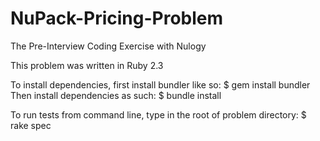 # NuPack-Pricing-Problem
The Pre-Interview Coding Exercise with Nulogy


This problem was written in Ruby 2.3

To install dependencies, first install bundler like so:
$ gem install bundler
Then install dependencies as such:
$ bundle install

To run tests from command line, type in the root of problem directory:
$ rake spec

